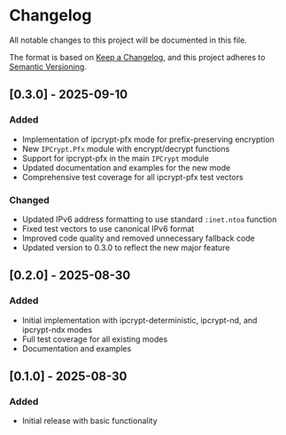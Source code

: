 # Changelog

All notable changes to this project will be documented in this file.

The format is based on [Keep a Changelog](https://keepachangelog.com/en/1.0.0/),
and this project adheres to [Semantic Versioning](https://semver.org/spec/v2.0.0.html).

## [0.3.0] - 2025-09-10

### Added
- Implementation of ipcrypt-pfx mode for prefix-preserving encryption
- New `IPCrypt.Pfx` module with encrypt/decrypt functions
- Support for ipcrypt-pfx in the main `IPCrypt` module
- Updated documentation and examples for the new mode
- Comprehensive test coverage for all ipcrypt-pfx test vectors

### Changed
- Updated IPv6 address formatting to use standard `:inet.ntoa` function
- Fixed test vectors to use canonical IPv6 format
- Improved code quality and removed unnecessary fallback code
- Updated version to 0.3.0 to reflect the new major feature

## [0.2.0] - 2025-08-30

### Added
- Initial implementation with ipcrypt-deterministic, ipcrypt-nd, and ipcrypt-ndx modes
- Full test coverage for all existing modes
- Documentation and examples

## [0.1.0] - 2025-08-30

### Added
- Initial release with basic functionality
